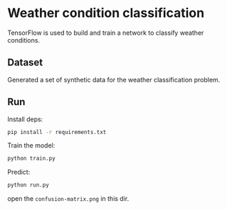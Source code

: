 # Weather condition classification

TensorFlow is used to build and train a network to classify weather conditions.

## Dataset

Generated a set of synthetic data for the weather classification problem.

## Run

Install deps:
```sh
pip install -r requirements.txt
```

Train the model:
```sh
python train.py
```

Predict:
```sh
python run.py
```
open the `confusion-matrix.png` in this dir.


